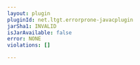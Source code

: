 ```yaml
---
layout: plugin
pluginId: net.ltgt.errorprone-javacplugin
jarSha1: INVALID
isJarAvailable: false
error: NONE
violations: []

---
```

